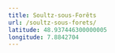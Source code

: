 ```yaml
---
title: Soultz-sous-Forêts
url: /soultz-sous-forets/
latitude: 48.937446300000005
longitude: 7.8842704
---
```

